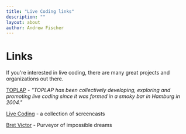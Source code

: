 ```yaml
---
title: "Live Coding links"
description: ""
layout: about
author: Andrew Fischer
---
```


# Links

If you're interested in live coding, there are many great projects and organizations out there.

[TOPLAP]() - *"TOPLAP has been collectively developing, exploring and promoting live coding since it was formed in a smoky bar in Hamburg in 2004."*

[Live Coding](http://livecoding.co.uk/doku.php/videos) - a collection of screencasts

[Bret Victor](http://worrydream.com/) - Purveyor of impossible dreams
